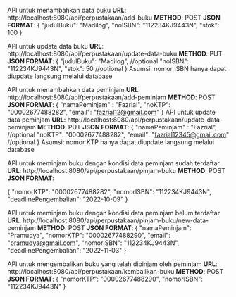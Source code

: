 API untuk menambahkan data buku
**URL**: http://localhost:8080/api/perpustakaan/add-buku
**METHOD**: POST
**JSON FORMAT**:
{
    "judulBuku": "Madilog",
    "noISBN": "112234KJ9443N",
    "stok": 100
    }
 
API untuk update data buku
**URL**: http://localhost:8080/api/perpustakaan/update-data-buku
**METHOD**: PUT
**JSON FORMAT**:
{
    "judulBuku": "Madilog", //optional
    "noISBN": "112234KJ9443N",
    "stok": 50 //optional
    }
Asumsi: nomor ISBN hanya dapat diupdate langsung melalui database

API untuk menambahkan data peminjam
**URL**: http://localhost:8080/api/perpustakaan/add-peminjam
**METHOD**: POST
**JSON FORMAT**:
{
    "namaPeminjam" : "Fazrial",
    "noKTP": "00002677488282",
    "email": "fazrial12@gmail.com" 
}
API untuk update data peminjam
**URL**: http://localhost:8080/api/perpustakaan/update-data-peminjam
**METHOD**: PUT
**JSON FORMAT**:
{
    "namaPeminjam" : "Fazrial", //optional
    "noKTP": "00002677488282",
    "email": "fazrial12345@gmail.com"  //optional
}
Asumsi: nomor KTP hanya dapat diupdate langsung melalui database

API untuk meminjam buku dengan kondisi data peminjam sudah terdaftar
**URL**: http://localhost:8080/api/perpustakaan/pinjam-buku
**METHOD**: POST
**JSON FORMAT**:
 
{
    "nomorKTP": "00002677488282",
    "nomorISBN": "112234KJ9443N",
    "deadlinePengembalian": "2022-10-09"
}
 
API untuk meminjam buku dengan kondisi data peminjam belum terdaftar
**URL**: http://localhost:8080/api/perpustakaan/pinjam-buku/new-data-peminjam
**METHOD**: POST
**JSON FORMAT**:
{
    "namaPeminjam": "Pramudya",
    "nomorKTP": "00002677488290",
    "email": "pramudya@gmail.com",
    "nomorISBN": "112234KJ9443N",
    "deadlinePengembalian": "2022-11-03"
}
 
API untuk mengembalikan buku yang telah dipinjam oleh peminjam
**URL**: http://localhost:8080/api/perpustakaan/kembalikan-buku
**METHOD**: POST
**JSON FORMAT**:
{
    "nomorKTP": "00002677488290",
    "nomorISBN": "112234KJ9443N"
}

